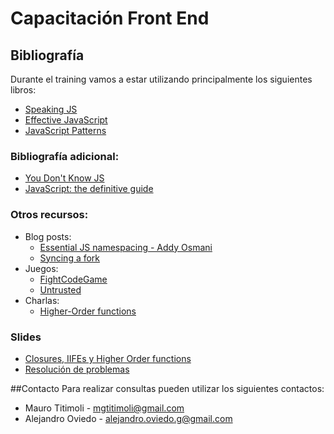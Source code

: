 # Capacitación Front End

## Bibliografía
Durante el training vamos a estar utilizando principalmente los siguientes libros:
- [Speaking JS](http://speakingjs.com)
- [Effective JavaScript](http://effectivejs.com)
- [JavaScript Patterns](http://www.amazon.com/JavaScript-Patterns-Stoyan-Stefanov/dp/0596806752)

### Bibliografía adicional:
- [You Don't Know JS](http://youdontknowjs.com)
- [JavaScript: the definitive guide](http://www.amazon.com/JavaScript-Definitive-Guide-Activate-Guides-ebook/dp/B004XQX4K0)

### Otros recursos:
- Blog posts:
  - [Essential JS namespacing - Addy Osmani](https://addyosmani.com/blog/essential-js-namespacing/)
  - [Syncing a fork](https://help.github.com/articles/syncing-a-fork/)
- Juegos:
  - [FightCodeGame](http://fightcodegame.com/)
  - [Untrusted](http://alexnisnevich.github.io/untrusted/)
- Charlas:
  - [Higher-Order functions](https://www.youtube.com/watch?v=BMUiFMZr7vk) 

### Slides
- [Closures, IIFEs y Higher Order functions](https://slides.com/a0viedo/closures)
- [Resolución de problemas](https://slides.com/a0viedo/resolucion-de-problemas/)

##Contacto
Para realizar consultas pueden utilizar los siguientes contactos:
- Mauro Titimoli - mgtitimoli@gmail.com
- Alejandro Oviedo - alejandro.oviedo.g@gmail.com


